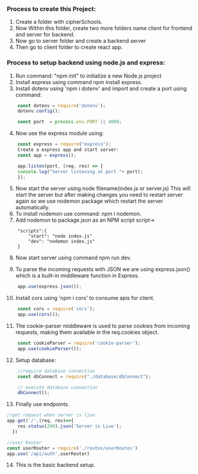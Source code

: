 ### Process to create this Project:
1. Create a folder with cipherSchools.
2. Now Within this folder, create two more folders name client for frontend and server for backend.
3. Now go to server folder and create a backend server
4. Then go to client folder to create react app.


### Process to setup backend using node.js and express:
1. Run command: "npm init" to initialize a new Node.js project
2. Install express using command npm install express.
3. Install dotenv using 'npm i dotenv' and import and create a port using command:
```js
    const dotenv = require('dotenv');
    dotenv.config();

    const port  = process.env.PORT || 4000;
```
4. Now use the express module using:
```js
    const express = require("express");
    Create a express app and start server:
    const app = express();

    app.listen(port, (req, res) => {
    console.log("Server listening at port "+ port);
    });
```
5. Now start the server using node filename(index.js or server.js)
This will start the server but after making changes you need to restart server again so we use nodemon package which restart the server automatically. 
6. To install nodemon use command: npm i nodemon.
7. Add nodemon to package.json as an NPM script script->
```script
    "scripts":{
        "start": "node index.js"
        "dev": "nodemon index.js"
    }
```
8. Now start server using command npm run dev.

9. To parse the incoming requests with JSON we are using express.json() which is a built-in middleware function in Express.
```js
    app.use(express.json());
```
10. Install cors using 'npm i cors' to consume apis for client.
```js
    const cors = require('cors');
    app.use(cors());
```
11. The cookie-parser middleware is used to parse cookies from incoming requests, making them available in the req.cookies object.
```js 
    const cookieParser = require('cookie-parser');
    app.use(cookieParser());
```

12. Setup database:
```js
    //require database connection 
    const dbConnect = require("./database/dbConnect");

    // execute database connection 
    dbConnect();  
```

13. Finally use endpoints.
```js
//get request when server is live
app.get('/',(req, res)=>{
    res.status(200).json('Server is Live');
  })

//user Router 
const userRouter = require('./routes/userRoutes')
app.use('/api/auth',userRouter)
```
14. This is the basic backend setup.
